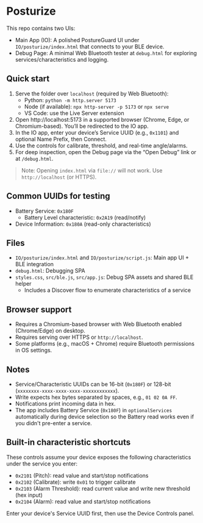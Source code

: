 # Posturize

This repo contains two UIs:

- Main App (IO): A polished PostureGuard UI under `IO/posturize/index.html` that connects to your BLE device.
- Debug Page: A minimal Web Bluetooth tester at `debug.html` for exploring services/characteristics and logging.

## Quick start

1. Serve the folder over `localhost` (required by Web Bluetooth):
   - Python: `python -m http.server 5173`
   - Node (if available): `npx http-server -p 5173` or `npx serve`
   - VS Code: use the Live Server extension
2. Open http://localhost:5173 in a supported browser (Chrome, Edge, or Chromium-based). You’ll be redirected to the IO app.
3. In the IO app, enter your device’s Service UUID (e.g., `0x1101`) and optional Name Prefix, then Connect.
4. Use the controls for calibrate, threshold, and real-time angle/alarms.
5. For deep inspection, open the Debug page via the “Open Debug” link or at `/debug.html`.

> Note: Opening `index.html` via `file://` will not work. Use `http://localhost` (or HTTPS).

## Common UUIDs for testing

- Battery Service: `0x180F`
  - Battery Level characteristic: `0x2A19` (read/notify)
- Device Information: `0x180A` (read-only characteristics)

## Files

- `IO/posturize/index.html` and `IO/posturize/script.js`: Main app UI + BLE integration
- `debug.html`: Debugging SPA
- `styles.css`, `src/ble.js`, `src/app.js`: Debug SPA assets and shared BLE helper
  - Includes a Discover flow to enumerate characteristics of a service

## Browser support

- Requires a Chromium-based browser with Web Bluetooth enabled (Chrome/Edge) on desktop.
- Requires serving over HTTPS or `http://localhost`.
- Some platforms (e.g., macOS + Chrome) require Bluetooth permissions in OS settings.

## Notes

- Service/Characteristic UUIDs can be 16-bit (`0x180F`) or 128-bit (`xxxxxxxx-xxxx-xxxx-xxxx-xxxxxxxxxxxx`).
- Write expects hex bytes separated by spaces, e.g., `01 02 0A FF`.
- Notifications print incoming data in hex.
- The app includes Battery Service (`0x180F`) in `optionalServices` automatically during device selection so the Battery read works even if you didn't pre-enter a service.

## Built-in characteristic shortcuts

These controls assume your device exposes the following characteristics under the service you enter:

- `0x2101` (Pitch): read value and start/stop notifications
- `0x2102` (Calibrate): write `0x01` to trigger calibrate
- `0x2103` (Alarm Threshold): read current value and write new threshold (hex input)
- `0x2104` (Alarm): read value and start/stop notifications

Enter your device's Service UUID first, then use the Device Controls panel.
